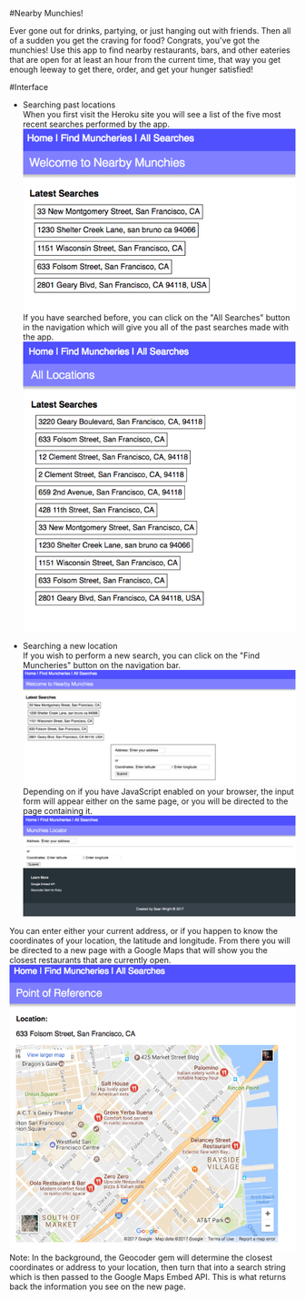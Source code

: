 #Nearby Munchies!

Ever gone out for drinks, partying, or just hanging out with friends. Then all of a sudden you get the craving for food? Congrats, you've got the munchies! Use this app to find nearby restaurants, bars, and other eateries that are open for at least an hour from the current time, that way you get enough leeway to get there, order, and get your hunger satisfied!

#Interface

- Searching past locations  
When you first visit the Heroku site you will see a list of the five most recent searches performed by the app. 
![Home Screenshot](/Home.png "Home")  
If you have searched before, you can click on the "All Searches" button in the navigation which will give you all of the past searches made with the app.
![All Screenshot](/All.png "Past Searches")  

- Searching a new location  
If you wish to perform a new search, you can click on the "Find Muncheries" button on the navigation bar. 
![Search Screenshot](/Search.png "Dynamic")  
Depending on if you have JavaScript enabled on your browser, the input form will appear either on the same page, or you will be directed to the page containing it.
![Search2 Screenshot](/Search2.png "Static")  

You can enter either your current address, or if you happen to know the coordinates of your location, the latitude and longitude. From there you will be directed to a new page with a Google Maps that will show you the closest restaurants that are currently open.
![Result Screenshot](/Location.png "Result")  
Note: In the background, the Geocoder gem will determine the closest coordinates or address to your location, then turn that into a search string which is then passed to the Google Maps Embed API. This is what returns back the information you see on the new page.